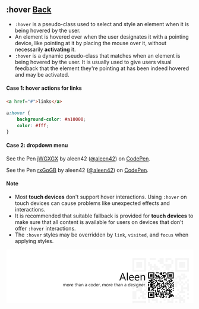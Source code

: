 ## :hover [**Back**](./../pseudoClass.md)

- `:hover` is a pseudo-class used to select and style an element when it is being hovered by the user.
- An element is hovered over when the user designates it with a pointing device, like pointing at it by placing the mouse over it, without necessarily **activating** it.
- `:hover` is a dynamic pseudo-class that matches when an element is being hovered by the user. It is usually used to give users visual feedback that the element they're pointing at has been indeed hovered and may be activated.

#### Case 1: hover actions for links

```html
<a href="#">links</a>
```

```css
a:hover {
    background-color: #a10000;
    color: #fff;
}
```

#### Case 2: dropdown menu

<p data-height="266" data-theme-id="21735" data-slug-hash="jWGXGX" data-default-tab="result" data-user="aleen42" class='codepen'>See the Pen <a href='http://codepen.io/aleen42/pen/jWGXGX/'>jWGXGX</a> by aleen42 (<a href='http://codepen.io/aleen42'>@aleen42</a>) on <a href='http://codepen.io'>CodePen</a>.</p>
<script async src="//assets.codepen.io/assets/embed/ei.js"></script>

<p data-height="266" data-theme-id="21735" data-slug-hash="rxGoGB" data-default-tab="result" data-user="aleen42" class='codepen'>See the Pen <a href='http://codepen.io/aleen42/pen/rxGoGB/'>rxGoGB</a> by aleen42 (<a href='http://codepen.io/aleen42'>@aleen42</a>) on <a href='http://codepen.io'>CodePen</a>.</p>
<script async src="//assets.codepen.io/assets/embed/ei.js"></script>

#### Note

- Most **touch devices** don't support hover interactions. Using `:hover` on touch devices can cause problems like unexpected effects and interactions.
- It is recommended that suitable fallback is provided for **touch devices** to make sure that all content is available for users on devices that don't offer `:hover` interactions.
- The `:hover` styles may be overridden by `link`, `visited`, and `focus` when applying styles.

<a href="http://aleen42.github.io/" target="_blank" ><img src="./../../../pic/tail.gif"></a>